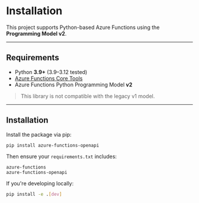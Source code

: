 # Installation

This project supports Python-based Azure Functions using the **Programming Model v2**.

---

## Requirements

- Python **3.9+** (3.9–3.12 tested)
- [Azure Functions Core Tools](https://learn.microsoft.com/azure/azure-functions/functions-run-local)
- Azure Functions Python Programming Model **v2**

> This library is not compatible with the legacy v1 model.

---

## Installation

Install the package via pip:

```bash
pip install azure-functions-openapi
```

Then ensure your `requirements.txt` includes:

```
azure-functions
azure-functions-openapi
```

If you're developing locally:

```bash
pip install -e .[dev]
```
